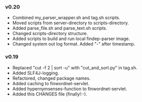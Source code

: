 ### v0.20

- Combined my_parser_wrapper.sh and tag.sh scripts.
- Moved scripts from server-directory to scripts-directory.
- Added parse_file.sh and parse_text.sh scripts.
- Changed scripts-directory structure.
- Added scripts to build and run local findep-parser image.
- Changed system out log format. Added "-" after timestamp.

### v0.19

- Replaced "cut -f 2 | sort -u" with "cut_and_sort.py" in tag.sh.
- Added SLF4J-logging.
- Refactored, changed package names.
- Added caching to finwordnet-servlet.
- Added hypernymsenses-function to finwordnet-servlet.
- Added this CHANGES file (finally!:-).